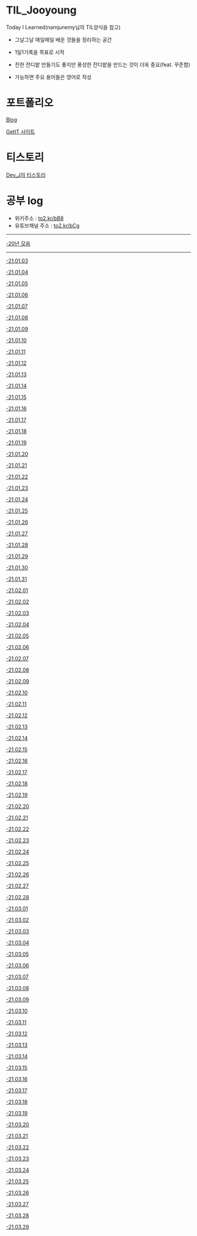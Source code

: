 # TIL_Jooyoung
Today I Learned(namjunemy님의 TIL양식을 참고)

- 그날그날 매일매일 배운 것들을 정리하는 공간

- 1일1기록을 목표로 시작

- 진한 잔디밭 만들기도 좋지만 풍성한 잔디밭을 만드는 것이 더욱 중요(feat. 꾸준함)

- 가능하면 주요 용어들은 영어로 작성

# 포트폴리오
[Blog](https://blog.devj.me/)

[GetIT 사이트](https://getit.devj.me/)

# 티스토리
[Dev_J의 티스토리](https://cjy324.tistory.com/)

# 공부 log
- 위키주소 : [to2.kr/bB8](https://to2.kr/bB8)
- 유튜브채널 주소 : [to2.kr/bCg](https://to2.kr/bCg)

<hr>

[-20년 모음](https://github.com/cjy324/TIL_Jooyoung/wiki/%EA%B3%B5%EB%B6%80log(20%EB%85%84-%EB%AA%A8%EC%9D%8C))
<hr>

[-21.01.03](https://github.com/cjy324/TIL_Jooyoung/blob/main/21.01.03)

[-21.01.04](https://github.com/cjy324/TIL_Jooyoung/blob/main/21.01.04)

[-21.01.05](https://github.com/cjy324/TIL_Jooyoung/blob/main/21.01.05)

[-21.01.06](https://github.com/cjy324/TIL_Jooyoung/blob/main/21.01.06)

[-21.01.07](https://github.com/cjy324/TIL_Jooyoung/blob/main/21.01.07)

[-21.01.08](https://github.com/cjy324/TIL_Jooyoung/blob/main/21.01.08)

[-21.01.09](https://github.com/cjy324/TIL_Jooyoung/blob/main/21.01.09)

[-21.01.10](https://github.com/cjy324/TIL_Jooyoung/blob/main/21.01.10)

[-21.01.11](https://github.com/cjy324/TIL_Jooyoung/blob/main/21.01.11)

[-21.01.12](https://github.com/cjy324/TIL_Jooyoung/blob/main/21.01.12)

[-21.01.13](https://github.com/cjy324/TIL_Jooyoung/blob/main/21.01.13)

[-21.01.14](https://github.com/cjy324/TIL_Jooyoung/blob/main/21.01.14)

[-21.01.15](https://github.com/cjy324/TIL_Jooyoung/blob/main/21.01.15)

[-21.01.16](https://github.com/cjy324/TIL_Jooyoung/blob/main/21.01.16)

[-21.01.17](https://github.com/cjy324/TIL_Jooyoung/blob/main/21.01.17)

[-21.01.18](https://github.com/cjy324/TIL_Jooyoung/blob/main/21.01.18)

[-21.01.19](https://github.com/cjy324/TIL_Jooyoung/blob/main/21.01.19)

[-21.01.20](https://github.com/cjy324/TIL_Jooyoung/blob/main/21.01.20)

[-21.01.21](https://github.com/cjy324/TIL_Jooyoung/blob/main/21.01.21)

[-21.01.22](https://github.com/cjy324/TIL_Jooyoung/blob/main/21.01.22)

[-21.01.23](https://github.com/cjy324/TIL_Jooyoung/blob/main/21.01.23)

[-21.01.24](https://github.com/cjy324/TIL_Jooyoung/blob/main/21.01.24)

[-21.01.25](https://github.com/cjy324/TIL_Jooyoung/blob/main/21.01.25)

[-21.01.26](https://github.com/cjy324/TIL_Jooyoung/blob/main/21.01.26)

[-21.01.27](https://github.com/cjy324/TIL_Jooyoung/blob/main/21.01.27)

[-21.01.28](https://github.com/cjy324/TIL_Jooyoung/blob/main/21.01.28)

[-21.01.29](https://github.com/cjy324/TIL_Jooyoung/blob/main/21.01.29)

[-21.01.30](https://github.com/cjy324/TIL_Jooyoung/blob/main/21.01.30)

[-21.01.31](https://github.com/cjy324/TIL_Jooyoung/blob/main/21.01.31)

[-21.02.01](https://github.com/cjy324/TIL_Jooyoung/blob/main/21.02.01)

[-21.02.02](https://github.com/cjy324/TIL_Jooyoung/blob/main/21.02.02)

[-21.02.03](https://github.com/cjy324/TIL_Jooyoung/blob/main/21.02.03)

[-21.02.04](https://github.com/cjy324/TIL_Jooyoung/blob/main/21.02.04)

[-21.02.05](https://github.com/cjy324/TIL_Jooyoung/blob/main/21.02.05)

[-21.02.06](https://github.com/cjy324/TIL_Jooyoung/blob/main/21.02.06)

[-21.02.07](https://github.com/cjy324/TIL_Jooyoung/blob/main/21.02.07)

[-21.02.08](https://github.com/cjy324/TIL_Jooyoung/blob/main/21.02.08)

[-21.02.09](https://github.com/cjy324/TIL_Jooyoung/blob/main/21.02.09)

[-21.02.10](https://github.com/cjy324/TIL_Jooyoung/blob/main/21.02.10)

[-21.02.11](https://github.com/cjy324/TIL_Jooyoung/blob/main/21.02.11)

[-21.02.12](https://github.com/cjy324/TIL_Jooyoung/blob/main/21.02.12)

[-21.02.13](https://github.com/cjy324/TIL_Jooyoung/blob/main/21.02.13)

[-21.02.14](https://github.com/cjy324/TIL_Jooyoung/blob/main/21.02.14)

[-21.02.15](https://github.com/cjy324/TIL_Jooyoung/blob/main/21.02.15)

[-21.02.16](https://github.com/cjy324/TIL_Jooyoung/blob/main/21.02.16)

[-21.02.17](https://github.com/cjy324/TIL_Jooyoung/blob/main/21.02.17)

[-21.02.18](https://github.com/cjy324/TIL_Jooyoung/blob/main/21.02.18)

[-21.02.19](https://github.com/cjy324/TIL_Jooyoung/blob/main/21.02.19)

[-21.02.20](https://github.com/cjy324/TIL_Jooyoung/blob/main/21.02.20)

[-21.02.21](https://github.com/cjy324/TIL_Jooyoung/blob/main/21.02.21)

[-21.02.22](https://github.com/cjy324/TIL_Jooyoung/blob/main/21.02.22)

[-21.02.23](https://github.com/cjy324/TIL_Jooyoung/blob/main/21.02.23)

[-21.02.24](https://github.com/cjy324/TIL_Jooyoung/blob/main/21.02.24)

[-21.02.25](https://github.com/cjy324/TIL_Jooyoung/blob/main/21.02.25)

[-21.02.26](https://github.com/cjy324/TIL_Jooyoung/blob/main/21.02.26)

[-21.02.27](https://github.com/cjy324/TIL_Jooyoung/blob/main/21.02.27)

[-21.02.28](https://github.com/cjy324/TIL_Jooyoung/blob/main/21.02.28)

[-21.03.01](https://github.com/cjy324/TIL_Jooyoung/blob/main/21.03.01)

[-21.03.02](https://github.com/cjy324/TIL_Jooyoung/blob/main/21.03.02)

[-21.03.03](https://github.com/cjy324/TIL_Jooyoung/blob/main/21.03.03)

[-21.03.04](https://github.com/cjy324/TIL_Jooyoung/blob/main/21.03.04)

[-21.03.05](https://github.com/cjy324/TIL_Jooyoung/blob/main/21.03.05)

[-21.03.06](https://github.com/cjy324/TIL_Jooyoung/blob/main/21.03.06)

[-21.03.07](https://github.com/cjy324/TIL_Jooyoung/blob/main/21.03.07)

[-21.03.08](https://github.com/cjy324/TIL_Jooyoung/blob/main/21.03.08)

[-21.03.09](https://github.com/cjy324/TIL_Jooyoung/blob/main/21.03.09)

[-21.03.10](https://github.com/cjy324/TIL_Jooyoung/blob/main/21.03.10)

[-21.03.11](https://github.com/cjy324/TIL_Jooyoung/blob/main/21.03.11)

[-21.03.12](https://github.com/cjy324/TIL_Jooyoung/blob/main/21.03.12)

[-21.03.13](https://github.com/cjy324/TIL_Jooyoung/blob/main/21.03.13)

[-21.03.14](https://github.com/cjy324/TIL_Jooyoung/blob/main/21.03.14)

[-21.03.15](https://github.com/cjy324/TIL_Jooyoung/blob/main/21.03.15)

[-21.03.16](https://github.com/cjy324/TIL_Jooyoung/blob/main/21.03.16)

[-21.03.17](https://github.com/cjy324/TIL_Jooyoung/blob/main/21.03.17)

[-21.03.18](https://github.com/cjy324/TIL_Jooyoung/blob/main/21.03.18)

[-21.03.19](https://github.com/cjy324/TIL_Jooyoung/blob/main/21.03.19)

[-21.03.20](https://github.com/cjy324/TIL_Jooyoung/blob/main/21.03.20)

[-21.03.21](https://github.com/cjy324/TIL_Jooyoung/blob/main/21.03.21)

[-21.03.22](https://github.com/cjy324/TIL_Jooyoung/blob/main/21.03.22)

[-21.03.23](https://github.com/cjy324/TIL_Jooyoung/blob/main/21.03.23)

[-21.03.24](https://github.com/cjy324/TIL_Jooyoung/blob/main/21.03.24)

[-21.03.25](https://github.com/cjy324/TIL_Jooyoung/blob/main/21.03.25)

[-21.03.26](https://github.com/cjy324/TIL_Jooyoung/blob/main/21.03.26)

[-21.03.27](https://github.com/cjy324/TIL_Jooyoung/blob/main/21.03.27)

[-21.03.28](https://github.com/cjy324/TIL_Jooyoung/blob/main/21.03.28)

[-21.03.29](https://github.com/cjy324/TIL_Jooyoung/blob/main/21.03.29)
